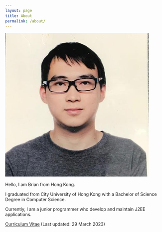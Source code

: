 ```yaml
---
layout: page
title: About
permalink: /about/
---
```


<style>

    img[src*="#profile"] {
        border: 1px solid #ddd;
        padding: 5px;
        width: 150px;
        height: 150px;
    }

</style>

![Profile](/assets/images/profile.jpg#profile)

Hello, I am Brian from Hong Kong. 

I graduated from City University of Hong Kong with a Bachelor of Science Degree in Computer Science. 

Currently, I am a junior programmer who develop and maintain J2EE applications.

[Curriculum Vitae](/assets/docs/cv.pdf) (Last updated: 29 March 2023)

